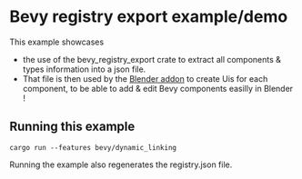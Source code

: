 # Bevy registry export example/demo

This example showcases 
* the use of the bevy_registry_export crate to extract all components & types information into a json file.
* That file is then used by the [Blender addon](https://github.com/kaosat-dev/Blender_bevy_components_workflow/tree/main/tools/bevy_components) to create Uis for each component,
to be able to add & edit Bevy components easilly in Blender !


## Running this example

```
cargo run --features bevy/dynamic_linking
```

Running the example also regenerates the registry.json file.
